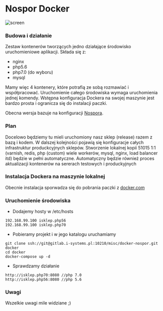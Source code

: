 # Nospor Docker

![screen](http://q.i-systems.pl/file/83f832ae.png)

### Budowa i działanie

Zestaw kontenerów tworzących jedno działające środowisko uruchomieniowe aplikacji. 
Składa się z:

- nginx
- php5.6
- php7.0 (do wyboru)
- mysql

Mamy więc 4 kontenery, które potrafią ze sobą rozmawiać i współpracować. 
Uruchomienie całego środowiska wymaga uruchomienia jednej komendy. Wstępna
konfiguracja Dockera na swojej maszynie jest bardzo prosta i ogranicza się do
instalacji paczki.

Obecna wersja bazuje na konfiguracji [Nospora](http://nospor.pl/docker-zaprzegamy-kontenery-do-pracy.html).

### Plan

Docelowo będziemy tu mieli uruchomiony nasz sklep (release) razem z bazą i kodem.
W dalszej kolejności pojawią się konfiguracje całych infrastruktur produckcyjnych
sklepów. Stworzenie lokalnej kopii 51015 1:1 (varnish, redis, php (custom) wiele 
workerów, mysql, nginx, load balancer itd) będzie w pełni automatyczne. 
Automatyczny będzie również
proces aktualizacji kontenerów na sererach testowych i produckyjnych

### Instalacja Dockera na maszynie lokalnej

Obecnie instalacja sporwadza się do pobrania paczki z [docker.com](https://www.docker.com/products/docker-toolbox)

### Uruchomienie środowiska

- Dodajemy hosty w /etc/hosts

```
192.168.99.100 isklep.php56
192.168.99.100 isklep.php70
```
- Pobieramy projekt i w jego katalogu uruchamiamy

```
git clone ssh://git@gitlab.i-systems.pl:10210/misc/docker-nospor.git docker
cd docker
docker-compose up -d
```

- Sprawdzamy działanie

```
http://isklep.php70:8080 //php 7.0
http://isklep.php56:8080 //php 5.6
```

### Uwagi

Wszelkie uwagi mile widziane ;)